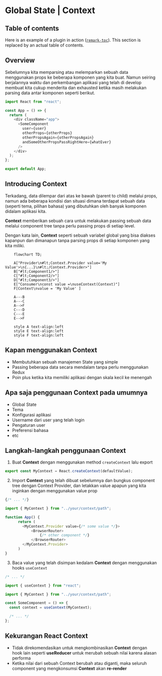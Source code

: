 # Global State | Context

## Table of contents

Here is an example of a plugin in action
([`remark-toc`](https://github.com/remarkjs/remark-toc)).
This section is replaced by an actual table of contents.

## Overview

Sebelumnya kita memparsing atau melemparkan sebuah data menggunakan props ke beberapa komponen yang kita buat. Namun seiring berjalannya waktu dan perkembangan aplikasi yang telah di develop membuat kita cukup menderita dan exhausted ketika masih melakukan parsing data antar komponen seperti berikut.

```js
import React from "react";

const App = () => {
  return (
    <div className="app">
      <SomeComponent
        user={user}
        otherProps={otherProps}
        otherPropsAgain={otherPropsAgain}
        andSomeOtherPropsPassRightHere={whatEver}
      />
    </div>
  );
};

export default App;
```

## Introducing Context

Terkadang, data dilempar dari atas ke bawah (parent to child) melalui props, namun ada beberapa kondisi dan situasi dimana terdapat sebuah data (seperti tema, pilihan bahasa) yang dibutuhkan oleh banyak komponen didalam aplikasi kita.

**Context** memberikan sebuah cara untuk melakukan passing sebuah data melalui component tree tanpa perlu passing props di setiap level.

Dengan kata lain, **Context** seperti sebuah variabel global yang bisa diakses kapanpun dan dimanapun tanpa parsing props di setiap komponen yang kita miliki.

```mermaid
    flowchart TD;

    A["Provider\n#lt;Context.Provider value='My Value'>\n{...}\n#lt;/Context.Provider>"]
    B["#lt;Component1/>"]
    C["#lt;Component2/>"]
    D["#lt;Component3/>"]
    E["Consumer\nconst value =\nuseContext(Context)"]
    F[Context\nvalue = 'My Value' ]

    A---B
    A---C
    A-->F
    C---D
    C---E
    E-->F

    style A text-align:left
    style E text-align:left
    style F text-align:left
```

## Kapan menggunakan Context

- Membutuhkan sebuah manajemen State yang simple
- Passing beberapa data secara mendalam tanpa perlu menggunakan Redux
- Poin plus ketika kita memiliki aplikasi dengan skala kecil ke menengah

## Apa saja penggunaan Context pada umumnya

- Global State
- Tema
- Konfigurasi aplikasi
- Username dari user yang telah login
- Pengaturan user
- Preferensi bahasa
- etc

## Langkah-langkah penggunaan **Context**

1. Buat **Context** dengan menggunakan method `createContext` lalu export

```js
export const MyContext = React.createContext(defaultValue);
```

2. Import **Context** yang telah dibuat sebelumnya dan bungkus component tree dengan Context Provider, dan letakkan value apapun yang kita inginkan dengan menggunakan value prop

```js
{/* ... */}

import { MyContext } from "../your/context/path";

function App() {
      return (
        <MyContext.Provider value={/* some value */}>
            <BrowserRouter>
                {/* other component */}
            </BrowserRouter>
        </MyContext.Provider>
      )
}
```

3. Baca value yang telah disimpan kedalam **Context** dengan menggunakan hooks `useContext`

```js
/* ... */

import { useContext } from "react";

import { MyContext } from "../your/context/path";

const SomeComponent = () => {
  const context = useContext(MyContext);

  /* ... */
};
```

## Kekurangan React **Context**

- Tidak direkomendasikan untuk mengkombinasikan **Context** dengan hook lain seperti **useReducer** untuk merubah sebuah nilai karena alasan performa
- Ketika nilai dari sebuah Context berubah atau diganti, maka seluruh component yang mengkonsumsi **Context** akan **re-render**
